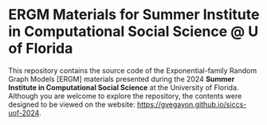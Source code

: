 # ERGM Materials for Summer Institute in Computational Social Science @ U of Florida

This repository contains the source code of the Exponential-family Random Graph Models [ERGM] materials presented during the 2024 **Summer Institute in Computational Social Science** at the University of Florida. Although you are welcome to explore the repository, the contents were designed to be viewed on the website: <https://gvegayon.github.io/siccs-uof-2024>.
